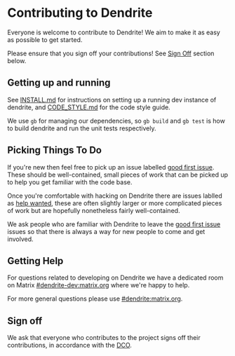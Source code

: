 # Contributing to Dendrite

Everyone is welcome to contribute to Dendrite! We aim to make it as easy as
possible to get started.

Please ensure that you sign off your contributions! See [Sign Off](#sign-off)
section below.

## Getting up and running

See [INSTALL.md](INSTALL.md) for instructions on setting up a running dev
instance of dendrite, and [CODE_STYLE.md](CODE_STYLE.md) for the code style
guide.

We use `gb` for managing our dependencies, so `gb build` and `gb test` is how
to build dendrite and run the unit tests respectively.


## Picking Things To Do

If you're new then feel free to pick up an issue labelled [good first issue](https://github.com/matrix-org/dendrite/labels/good%20first%20issue).
These should be well-contained, small pieces of work that can be picked up to
help you get familiar with the code base.

Once you're comfortable with hacking on Dendrite there are issues lablled as
[help wanted](https://github.com/matrix-org/dendrite/labels/help%20wanted), these
are often slightly larger or more complicated pieces of work but are hopefully
nonetheless fairly well-contained.

We ask people who are familiar with Dendrite to leave the [good first issue](https://github.com/matrix-org/dendrite/labels/good%20first%20issue)
issues so that there is always a way for new people to come and get involved.

## Getting Help

For questions related to developing on Dendrite we have a dedicated room on
Matrix [#dendrite-dev:matrix.org](https://riot.im/develop/#/room/#dendrite-dev:matrix.org)
where we're happy to help.

For more general questions please use [#dendrite:matrix.org](https://riot.im/develop/#/room/#dendrite:matrix.org).

## Sign off

We ask that everyone who contributes to the project signs off their
contributions, in accordance with the [DCO](https://github.com/matrix-org/matrix-doc/blob/master/CONTRIBUTING.rst#sign-off).

